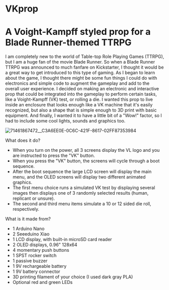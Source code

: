 # VKprop
# A Voight-Kampff styled prop for a Blade Runner-themed TTRPG
I am completely new to the world of Table-top Role Playing Games (TTRPG), but I am a huge fan of the movie Blade Runner. So when a Blade Runner TTRPG was announced to much fanfare on Kickstarter, I thought it would be a great way to get introduced to this type of gaming. As I began to learn about the game, I thought there might be some fun things I could do with electronics and simple code to augment the gameplay and add to the overall user experience. I decided on making an electronic and interactive prop that could be integrated into the gameplay to perform certain tasks, like a Voight-Kampff (VK) test, or rolling a die. I wanted this prop to live inside an enclosure that looks enough like a VK machine that it's easily recognized, but also a shape that is simple enough to 3D print with basic equipment. And finally, I wanted it to have a little bit of a "Wow!" factor, so I had to include some cool lights, sounds and graphics too.

![71461867472__C3A6EE0E-0C6C-421F-8617-02FF87353984](https://github.com/TechDocN/VKprop/assets/130190014/b265b4bc-3af8-457b-b3c2-dfc09468581b)

What does it do?
- When you turn on the power, all 3 screens display the VL logo and you are instructed to press the "VK" button.
- When you press the "VK" button, the screens will cycle through a boot sequence.
- After the boot sequence the large LCD screen will display the main menu, and the OLED screens will display two different animated graphics.
- The first menu choice runs a simulated VK test by displaying several images then displays one of 3 randomly selected results (human, replicant or unsure).
- The second and third menu items simulate a 10 or 12 sided die roll, respectively.


What is it made from?
- 1 Arduino Nano
- 2 Seeeduino Xiao
- 1 LCD display, with built-in microSD card reader
- 2 OLED displays, 0.96" 128x64
- 4 momentary push buttons
- 1 SPST rocker switch
- 1 passive buzzer
- 1 9V rechargeable battery
- 1 9V battery connector
- 3D printing filament of your choice (I used dark gray PLA)
- Optional red and green LEDs
